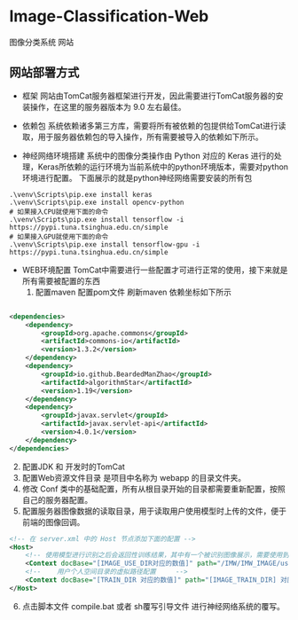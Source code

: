 # Image-Classification-Web

图像分类系统 网站

## 网站部署方式

- 框架 网站由TomCat服务器框架进行开发，因此需要进行TomCat服务器的安装操作，在这里的服务器版本为 9.0 左右最佳。

- 依赖包 系统依赖诸多第三方库，需要将所有被依赖的包提供给TomCat进行读取，用于服务器依赖包的导入操作，所有需要被导入的依赖如下所示。

- 神经网络环境搭建 系统中的图像分类操作由 Python 对应的 Keras 进行的处理，Keras所依赖的运行环境为当前系统中的python环境版本，需要对python环境进行配置。 下面展示的就是python神经网络需要安装的所有包

```shell
.\venv\Scripts\pip.exe install keras
.\venv\Scripts\pip.exe install opencv-python
# 如果接入CPU就使用下面的命令
.\venv\Scripts\pip.exe install tensorflow -i https://pypi.tuna.tsinghua.edu.cn/simple
# 如果接入GPU就使用下面的命令
.\venv\Scripts\pip.exe install tensorflow-gpu -i https://pypi.tuna.tsinghua.edu.cn/simple
```

- WEB环境配置 TomCat中需要进行一些配置才可进行正常的使用，接下来就是所有需要被配置的东西
    1. 配置maven 配置pom文件 刷新maven 依赖坐标如下所示

```xml

<dependencies>
    <dependency>
        <groupId>org.apache.commons</groupId>
        <artifactId>commons-io</artifactId>
        <version>1.3.2</version>
    </dependency>
    <dependency>
        <groupId>io.github.BeardedManZhao</groupId>
        <artifactId>algorithmStar</artifactId>
        <version>1.19</version>
    </dependency>
    <dependency>
        <groupId>javax.servlet</groupId>
        <artifactId>javax.servlet-api</artifactId>
        <version>4.0.1</version>
    </dependency>
</dependencies>
```

2. 配置JDK 和 开发时的TomCat
3. 配置Web资源文件目录 是项目中名称为 webapp 的目录文件夹。
4. 修改 Conf 类中的基础配置，所有从根目录开始的目录都需要重新配置，按照自己的服务器配置。
5. 配置服务器图像数据的读取目录，用于读取用户使用模型时上传的文件，便于前端的图像回调。

```xml
<!-- 在 server.xml 中的 Host 节点添加下面的配置 -->
<Host>
    <!-- 使用模型进行识别之后会返回性训练结果，其中有一个被识别图像展示，需要使用到这个虚拟路径 -->
    <Context docBase="[IMAGE_USE_DIR对应的数值]" path="/IMW/IMW_IMAGE/use/" reloadable="true" />
    <!--    用户个人空间目录的虚拟路径配置     -->
    <Context docBase="[TRAIN_DIR 对应的数值]" path="[IMAGE_TRAIN_DIR] 对应的数值" reloadable="true" />
</Host>
```

6. 点击脚本文件 compile.bat 或者 sh覆写引导文件 进行神经网络系统的覆写。